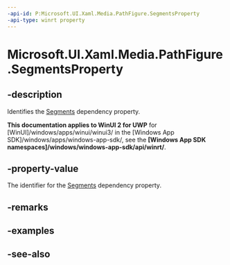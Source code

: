 ```yaml
---
-api-id: P:Microsoft.UI.Xaml.Media.PathFigure.SegmentsProperty
-api-type: winrt property
---
```


<!-- Property syntax
public Windows.UI.Xaml.DependencyProperty SegmentsProperty { get; }
-->

# Microsoft.UI.Xaml.Media.PathFigure.SegmentsProperty

## -description
Identifies the [Segments](pathfigure_segments.md) dependency property.

**This documentation applies to WinUI 2 for UWP** for [WinUI]/windows/apps/winui/winui3/ in the [Windows App SDK]/windows/apps/windows-app-sdk/, see the **[Windows App SDK namespaces]/windows/windows-app-sdk/api/winrt/**.

## -property-value
The identifier for the [Segments](pathfigure_segments.md) dependency property.

## -remarks

## -examples

## -see-also
